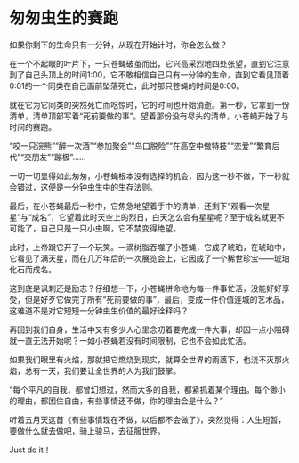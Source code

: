 # 匆匆虫生的赛跑

如果你剩下的生命只有一分钟，从现在开始计时，你会怎么做？ 

在一个不起眼的叶片下，一只苍蝇破茧而出，它兴高采烈地四处张望，直到它注意到了自己头顶上的时间1∶00，它不敢相信自己只有一分钟的生命，直到它看见顶着0∶01的一个同类在自己面前坠落死亡，此时那只苍蝇的时间是0∶00。 

就在它为它同类的突然死亡而吃惊时，它的时间也开始消逝。第一秒，它拿到一份清单，清单顶部写着“死前要做的事”。望着那份没有尽头的清单，小苍蝇开始了与时间的赛跑。 

“咬一只浣熊”“醉一次酒”“参加聚会”“鸟口脱险”“在高空中做特技”“恋爱”“繁育后代”“交朋友”“蹦极”…… 

一切一切显得如此匆匆，小苍蝇根本没有选择的机会，因为这一秒不做，下一秒就会错过，这便是一分钟虫生中的生存法则。 

最后，在小苍蝇最后一秒中，它焦急地望着手中的清单，还剩下“观看一次星星”与“成名”，它望着此时天空上的烈日，白天怎么会有星星呢？至于成名就更不可能了，自己只是一只小虫啊，它不禁变得绝望。 

此时，上帝跟它开了一个玩笑。一滴树脂吞噬了小苍蝇，它成了琥珀，在琥珀中，它看见了满天星，而在几万年后的一次展览会上，它因成了一个稀世珍宝——琥珀化石而成名。 

这到底是讽刺还是励志？仔细想一下，小苍蝇拼命地为每一件事忙活，没能好好享受，但是好歹它做完了所有“死前要做的事”，最后，变成一件价值连城的艺术品，这难道不是对它短短一分钟虫生价值的最好诠释吗？ 

再回到我们自身，生活中又有多少人心里念叨着要完成一件大事，却因一点小阻碍就一直无法开始呢？一如小苍蝇若没有时间限制，它也不会如此忙活。 

如果我们眼里有火焰，那就把它燃烧到现实，就算全世界的雨落下，也浇不灭那火焰，总有一天，我们要让全世界的人为我们鼓掌。 

“每个平凡的自我，都曾幻想过，然而大多的自我，都紧抓着某个理由。每个渺小的理由，都困住自由，有些事情还不做，你的理由会是什么？” 

听着五月天这首《有些事情现在不做，以后都不会做了》，突然觉得：人生短暂，要做什么就去做吧，骑上骏马，去征服世界。 

Just do it！